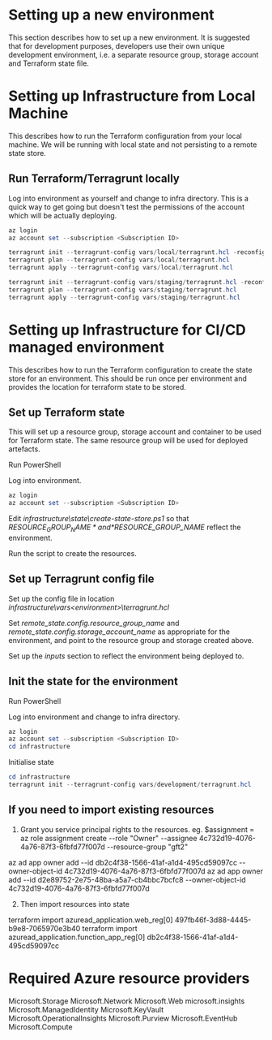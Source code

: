 # Setting up a new environment
This section describes how to set up a new environment. It is suggested that for development purposes, developers use their own unique development environment, i.e. a separate resource group, storage account and Terraform state file.


# Setting up Infrastructure from Local Machine
This describes how to run the Terraform configuration from your local machine. We will be running with local state and not persisting to a remote state store. 

## Run Terraform/Terragrunt locally
Log into environment as yourself and change to infra directory. This is a quick way to get going but doesn't test the permissions of the account which will be actually deploying.

``` PowerShell
az login
az account set --subscription <Subscription ID>
```

``` PowerShell
terragrunt init --terragrunt-config vars/local/terragrunt.hcl -reconfigure
terragrunt plan --terragrunt-config vars/local/terragrunt.hcl
terragrunt apply --terragrunt-config vars/local/terragrunt.hcl
```

``` PowerShell
terragrunt init --terragrunt-config vars/staging/terragrunt.hcl -reconfigure
terragrunt plan --terragrunt-config vars/staging/terragrunt.hcl
terragrunt apply --terragrunt-config vars/staging/terragrunt.hcl
```

# Setting up Infrastructure for CI/CD managed environment
This describes how to run the Terraform configuration to create the state store for an environment. This should be run once per environment and provides the location for terraform state to be stored.

## Set up Terraform state
This will set up a resource group, storage account and container to be used for Terraform state. The same resource group will be used for deployed artefacts.

Run PowerShell

Log into environment.

``` PowerShell
az login
az account set --subscription <Subscription ID>
```

Edit *infrastructure\state\create-state-store.ps1* so that *$RESOURCE_GROUP_NAME* and *$RESOURCE_GROUP_NAME* reflect the environment.

Run the script to create the resources.

## Set up Terragrunt config file
Set up the config file in location *infrastructure\vars\<environment>\terragrunt.hcl*

Set *remote_state.config.resource_group_name* and *remote_state.config.storage_account_name* as appropriate for the environment, and point to the resource group and storage created above.

Set up the *inputs* section to reflect the environment being deployed to.


## Init the state for the environment
Run PowerShell

Log into environment and change to infra directory.

``` PowerShell
az login
az account set --subscription <Subscription ID>
cd infrastructure
```

Initialise state

``` PowerShell
cd infrastructure
terragrunt init --terragrunt-config vars/development/terragrunt.hcl
```

## If you need to import existing resources
 

1. Grant you service principal rights to the resources.
eg. $assignment = az role assignment create --role "Owner" --assignee 4c732d19-4076-4a76-87f3-6fbfd77f007d --resource-group "gft2"

az ad app owner add --id db2c4f38-1566-41af-a1d4-495cd59097cc --owner-object-id 4c732d19-4076-4a76-87f3-6fbfd77f007d
az ad app owner add --id d2e89752-2e75-48ba-a5a7-cb4bbc7bcfc8 --owner-object-id 4c732d19-4076-4a76-87f3-6fbfd77f007d



2. Then import resources into state 

terraform import azuread_application.web_reg[0] 497fb46f-3d88-4445-b9e8-7065970e3b40
terraform import azuread_application.function_app_reg[0] db2c4f38-1566-41af-a1d4-495cd59097cc


# Required Azure resource providers
Microsoft.Storage
Microsoft.Network
Microsoft.Web
microsoft.insights
Microsoft.ManagedIdentity
Microsoft.KeyVault
Microsoft.OperationalInsights
Microsoft.Purview
Microsoft.EventHub
Microsoft.Compute

